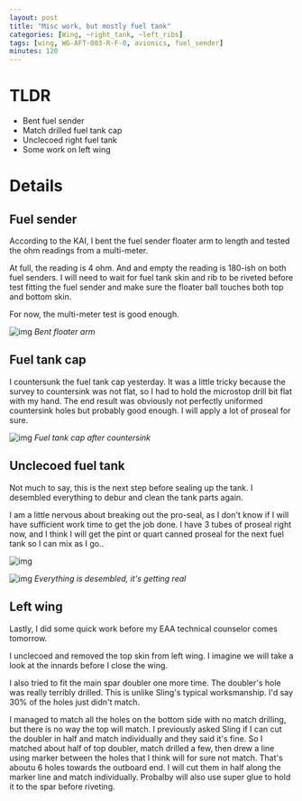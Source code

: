 ```yaml
---
layout: post
title: "Misc work, but mostly fuel tank"
categories: [Wing, ~right_tank, ~left_ribs]
tags: [wing, WG-AFT-003-R-F-0, avionics, fuel_sender]
minutes: 120
---
```


# TLDR

- Bent fuel sender
- Match drilled fuel tank cap
- Unclecoed right fuel tank
- Some work on left wing

# Details

## Fuel sender

According to the KAI, I bent the fuel sender floater arm to length and tested the ohm readings from a multi-meter.

At full, the reading is 4 ohm. And and empty the reading is 180-ish on both fuel senders. I will need to wait for fuel tank skin and rib to be riveted before test fitting the fuel sender and make sure the floater ball touches both top and bottom skin.

For now, the multi-meter test is good enough.

![img](https://lh3.googleusercontent.com/pw/AP1GczMFny8IS2c4JMf5IZ5NJlZphIA0WboNVpHv2USltb7Jd2jLuoyN5HR3yTGJiRwq6DwiHd9odzpUel0Ra5KuUsk0E1Dk0zvCR_Dmyq6Fuui0_3bcgwzy66kh8NfZIXUNRpATlK7pAhv31x-ym2pZ8sgYdg=w1290-h1712-s-no-gm?authuser=0)
_Bent floater arm_

## Fuel tank cap

I countersunk the fuel tank cap yesterday. It was a little tricky because the survey to countersink was not flat, so I had to hold the microstop drill bit flat with my hand. The end result was obviously not perfectly uniformed countersink holes but probably good enough. I will apply a lot of proseal for sure.

![img](https://lh3.googleusercontent.com/pw/AP1GczOwe62OWdipyVc1P58J7Mf-beE2RocEfFLfH0gi3yuzbu4cgb1ZOrme90gSXmRvpKiKv2jP_TKO8jbCvL_lw4rox4EL7-eoFbeMvL9rB1FMhrFz0tZvCPr_tIsmuAT7ZngqZ0PlvTTVR68uTZtxMrMJFw=w2274-h1712-s-no-gm?authuser=0)
_Fuel tank cap after countersink_

## Unclecoed fuel tank

Not much to say, this is the next step before sealing up the tank. I desembled everything to debur and clean the tank parts again.

I am a little nervous about breaking out the pro-seal, as I don't know if I will have sufficient work time to get the job done. I have 3 tubes of proseal right now, and I think I will get the pint or quart canned proseal for the next fuel tank so I can mix as I go..

![img](https://lh3.googleusercontent.com/pw/AP1GczM9aqdA7Giw5t48JuL_KeaT40XjlfjaSTTLGuRrsghEPGTA9Gx03YUf6dOTDazXFtIImnCIbttCAz1mK1X5hLd0jT6I6KpAiVK3DqYUQkE7h8jz968JJYz55Lh4hX4JF13HX7HzgD6GZ13fxuTCkAGGGQ=w2274-h1712-s-no-gm?authuser=0)

![img](https://lh3.googleusercontent.com/pw/AP1GczNUq-s3hcMevPeRqQMRFdPqJAM8OI0wLcqCEHF3ZFVG_E4SRZMwNbmRf8mN8U55naDy47LCygiXLbEs2seSU5iMhb9_aDMnvTYNvkMuNqj2JXW04D_qCnfB2jH4vFzT_L6-zMAxx6j0DKfOJFLrtwPINA=w2274-h1712-s-no-gm?authuser=0)
_Everything is desembled, it's getting real_

## Left wing

Lastly, I did some quick work before my EAA technical counselor comes tomorrow.

I unclecoed and removed the top skin from left wing. I imagine we will take a look at the innards before I close the wing.

I also tried to fit the main spar doubler one more time. The doubler's hole was really terribly drilled. This is unlike Sling's typical worksmanship. I'd say 30% of the holes just didn't match.

I managed to match all the holes on the bottom side with no match drilling, but there is no way the top will match. I previously asked Sling if I can cut the doubler in half and match individually and they said it's fine. So I matched about half of top doubler, match drilled a few, then drew a line using marker between the holes that I think will for sure not match. That's aboutu 6 holes towards the outboard end. I will cut them in half along the marker line and match individually. Probalby will also use super glue to hold it to the spar before riveting.
